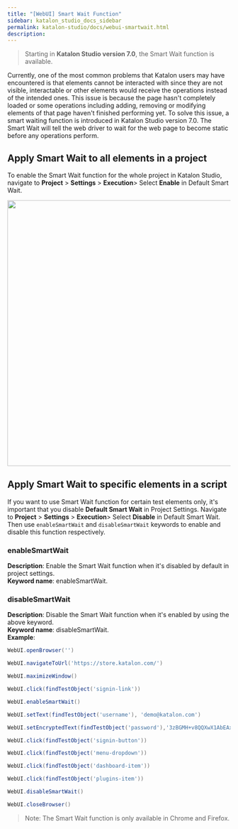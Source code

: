 ```yaml
---
title: "[WebUI] Smart Wait Function" 
sidebar: katalon_studio_docs_sidebar
permalink: katalon-studio/docs/webui-smartwait.html 
description: 
---
```

> Starting in **Katalon Studio version 7.0**, the Smart Wait function is available.

Currently, one of the most common problems that Katalon users may have encountered is that elements cannot be interacted with since they are not visible, interactable or other elements would receive the operations instead of the intended ones. This issue is because the page hasn't completely loaded or some operations including adding, removing or modifying elements of that page haven't finished performing yet. To solve this issue, a smart waiting function is introduced in Katalon Studio version 7.0. The Smart Wait will tell the web driver to wait for the web page to become static before any operations perform.

## Apply Smart Wait to all elements in a project

To enable the Smart Wait function for the whole project in Katalon Studio, navigate to **Project** > **Settings** > **Execution**> Select **Enable** in Default Smart Wait.

<img src="https://github.com/katalon-studio/docs-images/raw/master/katalon-studio/docs/webui-smartwait/smartwait.png" width="799" height="598">

## Apply Smart Wait to specific elements in a script

If you want to use Smart Wait function for certain test elements only, it's important that you disable **Default Smart Wait** in Project Settings. Navigate to **Project** > **Settings** > **Execution**> Select **Disable** in Default Smart Wait. Then use `enableSmartWait` and `disableSmartWait` keywords to enable and disable this function respectively.

### enableSmartWait

**Description**: Enable the Smart Wait function when it's disabled by default in project settings.\
**Keyword name**: enableSmartWait.

### disableSmartWait

**Description**: Disable the Smart Wait function when it's enabled by using the above keyword.\
**Keyword name**: disableSmartWait.\
**Example**:

```groovy
WebUI.openBrowser('')

WebUI.navigateToUrl('https://store.katalon.com/')

WebUI.maximizeWindow()

WebUI.click(findTestObject('signin-link'))

WebUI.enableSmartWait()

WebUI.setText(findTestObject('username'), 'demo@katalon.com')

WebUI.setEncryptedText(findTestObject('password'),'3zBGMH+v8QQXwX1AbEAx2g==')

WebUI.click(findTestObject('signin-button'))

WebUI.click(findTestObject('menu-dropdown'))

WebUI.click(findTestObject('dashboard-item'))

WebUI.click(findTestObject('plugins-item'))

WebUI.disableSmartWait()

WebUI.closeBrowser()
```

> Note: The Smart Wait function is only available in Chrome and Firefox.
